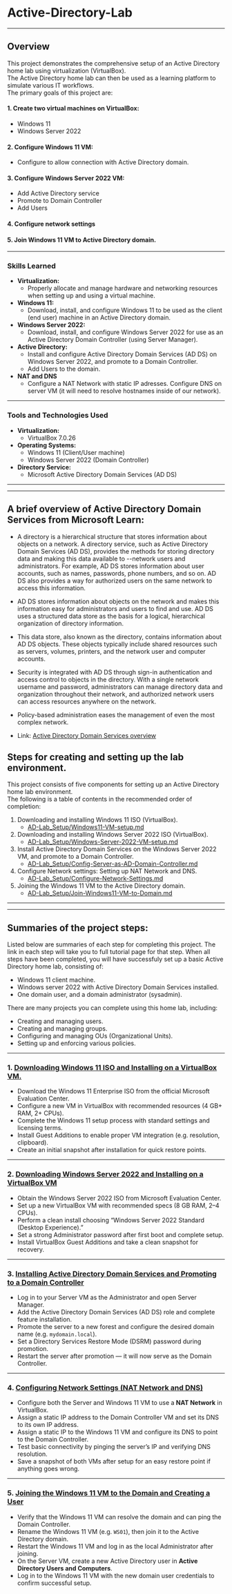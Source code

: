 # Active-Directory-Lab

---

## Overview

This project demonstrates the comprehensive setup of an Active Directory home lab using virtualization (VirtualBox).  
The Active Directory home lab can then be used as a learning platform to simulate various IT workflows.  
The primary goals of this project are:

#### 1. Create two virtual machines on VirtualBox:
  - Windows 11
  - Windows Server 2022
#### 2. Configure Windows 11 VM:
  - Configure to allow connection with Active Directory domain.
#### 3. Configure Windows Server 2022 VM:
  - Add Active Directory service
  - Promote to Domain Controller
  - Add Users
#### 4. Configure network settings
#### 5. Join Windows 11 VM to Active Directory domain.

---

### Skills Learned

- **Virtualization:**
  - Properly allocate and manage hardware and networking resources when setting up and using a virtual machine.
- **Windows 11:**
  - Download, install, and configure Windows 11 to be used as the client (end user) machine in an Active Directory domain.
- **Windows Server 2022:**
  - Download, install, and configure Windows Server 2022 for use as an Active Directory Domain Controller (using Server Manager).
- **Active Directory:**
  - Install and configure Active Directory Domain Services (AD DS) on Windows Server 2022, and promote to a Domain Controller.
  - Add Users to the domain.
- **NAT and DNS**
  - Configure a NAT Network with static IP adresses. Configure DNS on server VM (it will need to resolve hostnames inside of our network).

---

### Tools and Technologies Used

- **Virtualization:**
  - VirtualBox 7.0.26
- **Operating Systems:**
   - Windows 11 (Client/User machine)  
   - Windows Server 2022 (Domain Controller)
- **Directory Service:**
  - Microsoft Active Directory Domain Services (AD DS)

---
---  

## A brief overview of Active Directory Domain Services from  Microsoft Learn:  

- A directory is a hierarchical structure that stores information about objects on a network. A directory service, such as Active Directory Domain Services (AD DS), provides the methods for storing directory data and making this data available to --network users and administrators. For example, AD DS stores information about user accounts, such as names, passwords, phone numbers, and so on. AD DS also provides a way for authorized users on the same network to access this information.

- AD DS stores information about objects on the network and makes this information easy for administrators and users to find and use. AD DS uses a structured data store as the basis for a logical, hierarchical organization of directory information.

- This data store, also known as the directory, contains information about AD DS objects. These objects typically include shared resources such as servers, volumes, printers, and the network user and computer accounts.

- Security is integrated with AD DS through sign-in authentication and access control to objects in the directory. With a single network username and password, administrators can manage directory data and organization throughout their network, and authorized network users can access resources anywhere on the network.
- Policy-based administration eases the management of even the most complex network.
- Link: [Active Directory Domain Services overview](https://learn.microsoft.com/en-us/windows-server/identity/ad-ds/get-started/virtual-dc/active-directory-domain-services-overview)

## Steps for creating and setting up the lab environment.  

This project consists of five components for setting up an Active Directory home lab environment.  
The following is a table of contents in the recommended order of completion:  

1. Downloading and installing Windows 11 ISO (VirtualBox).
   - [AD-Lab_Setup/Windows11-VM-setup.md](https://github.com/KevinHobart/Active-Directory-Lab/blob/main/AD-Lab_Setup/Windows11-VM-setup.md)
2. Downloading and installing Windows Server 2022 ISO (VirtualBox).
   - [AD-Lab_Setup/Windows-Server-2022-VM-setup.md](https://github.com/KevinHobart/Active-Directory-Lab/blob/main/AD-Lab_Setup/Windows-Server-2022-VM-setup.md)
3. Install Active Directory Domain Services on the Windows Server 2022 VM, and promote to a Domain Controller.
   - [AD-Lab_Setup/Config-Server-as-AD-Domain-Controller.md](https://github.com/KevinHobart/Active-Directory-Lab/blob/main/AD-Lab_Setup/Config-Server-as-AD-Domain-Controller.md)
4. Configure Network settings: Setting up NAT Network and DNS.
   - [AD-Lab_Setup/Configure-Network-Settings.md](https://github.com/KevinHobart/Active-Directory-Lab/blob/main/AD-Lab_Setup/Configure-Network-Settings.md)
5. Joining the Windows 11 VM to the Active Directory domain.
   - [AD-Lab_Setup/Join-Windows11-VM-to-Domain.md](https://github.com/KevinHobart/Active-Directory-Lab/blob/main/AD-Lab_Setup/Join-Windows11-VM-to-Domain.md)

---
---

## Summaries of the project steps:
Listed below are summaries of each step for completing this project.  The link in each step will take you to full tutorial page for that step.  When all steps have been completed, you will have successfuly set up a basic Active Directory home lab, consisting of:  
 - Windows 11 client machine.
 - Windows server 2022 with Active Directory Domain Services installed.
 - One domain user, and a domain administrator (sysadmin).
     
There are many projects you can complete using this home lab, including: 
 - Creating and managing users.
 - Creating and managing groups.
 - Configuring and managing OUs (Organizational Units).
 - Setting up and enforcing various policies.  

---

### 1. [Downloading Windows 11 ISO and Installing on a VirtualBox VM.](https://github.com/KevinHobart/Active-Directory-Lab/blob/main/AD-Lab_Setup/Windows11-VM-setup.md)

- Download the Windows 11 Enterprise ISO from the official Microsoft Evaluation Center.  
- Configure a new VM in VirtualBox with recommended resources (4 GB+ RAM, 2+ CPUs).  
- Complete the Windows 11 setup process with standard settings and licensing terms.  
- Install Guest Additions to enable proper VM integration (e.g. resolution, clipboard).  
- Create an initial snapshot after installation for quick restore points.

---

### 2. [Downloading Windows Server 2022 and Installing on a VirtualBox VM](https://github.com/KevinHobart/Active-Directory-Lab/blob/main/AD-Lab_Setup/Windows-Server-2022-VM-setup.md)

- Obtain the Windows Server 2022 ISO from Microsoft Evaluation Center.  
- Set up a new VirtualBox VM with recommended specs (8 GB RAM, 2–4 CPUs).  
- Perform a clean install choosing “Windows Server 2022 Standard (Desktop Experience).”  
- Set a strong Administrator password after first boot and complete setup.  
- Install VirtualBox Guest Additions and take a clean snapshot for recovery.

---

### 3. [Installing Active Directory Domain Services and Promoting to a Domain Controller](https://github.com/KevinHobart/Active-Directory-Lab/blob/main/AD-Lab_Setup/Config-Server-as-AD-Domain-Controller.md)

- Log in to your Server VM as the Administrator and open Server Manager.  
- Add the Active Directory Domain Services (AD DS) role and complete feature installation.  
- Promote the server to a new forest and configure the desired domain name (e.g. `mydomain.local`).  
- Set a Directory Services Restore Mode (DSRM) password during promotion.  
- Restart the server after promotion — it will now serve as the Domain Controller.

---

### 4. [Configuring Network Settings (NAT Network and DNS)](https://github.com/KevinHobart/Active-Directory-Lab/blob/main/AD-Lab_Setup/Configure-Network-Settings.md)

- Configure both the Server and Windows 11 VM to use a **NAT Network** in VirtualBox.  
- Assign a static IP address to the Domain Controller VM and set its DNS to its own IP address.  
- Assign a static IP to the Windows 11 VM and configure its DNS to point to the Domain Controller.  
- Test basic connectivity by pinging the server’s IP and verifying DNS resolution.  
- Save a snapshot of both VMs after setup for an easy restore point if anything goes wrong.

---

### 5. [Joining the Windows 11 VM to the Domain and Creating a User](https://github.com/KevinHobart/Active-Directory-Lab/blob/main/AD-Lab_Setup/Join-Windows11-VM-to-Domain.md)

- Verify that the Windows 11 VM can resolve the domain and can ping the Domain Controller.  
- Rename the Windows 11 VM (e.g. `WS01`), then join it to the Active Directory domain.  
- Restart the Windows 11 VM and log in as the local Administrator after joining.  
- On the Server VM, create a new Active Directory user in **Active Directory Users and Computers**.  
- Log in to the Windows 11 VM with the new domain user credentials to confirm successful setup.







